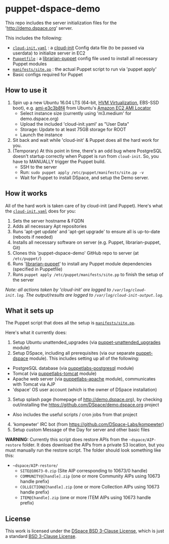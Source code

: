 puppet-dspace-demo
=============

This repo includes the server initialization files for the 'http://demo.dspace.org' server.

This includes the following:
* [`cloud-init.yaml`](https://github.com/tdonohue/puppet-dspace-demo/blob/master/cloud-init.yaml) : a [cloud-init](https://help.ubuntu.com/community/CloudInit) Config data file (to be passed via userdata) to initialize server in EC2
* [`Puppetfile`](https://github.com/tdonohue/puppet-dspace-demo/blob/master/Puppetfile) : a [librarian-puppet](http://librarian-puppet.com/) config file used to install all necessary Puppet modules
* [`manifests/site.pp`](https://github.com/tdonohue/puppet-dspace-demo/blob/master/manifests/site.pp) : the actual Puppet script to run via 'puppet apply'
* Basic configs required for Puppet

How to use it
-------------

1. Spin up a new Ubuntu 16.04 LTS (64-bit, [HVM Virtualization](http://docs.aws.amazon.com/AWSEC2/latest/UserGuide/virtualization_types.html), EBS-SSD boot), e.g. [ami-e3c3b8f4](https://console.aws.amazon.com/ec2/home?region=us-east-1#launchAmi=ami-e3c3b8f4) from Ubuntu's [Amazon EC2 AMI Locator](https://cloud-images.ubuntu.com/locator/ec2/)
   * Select instance size (currently using 'm3.medium' for demo.dspace.org)
   * Upload the included 'cloud-init.yaml' as "User Data"
   * Storage: Update to at least 75GB storage for ROOT
   * Launch the instance
2. Sit back and wait while 'cloud-init' & Puppet does all the hard work for you.
3. (Temporary) At this point in time, there's an odd bug where PostgreSQL doesn't startup correctly when Puppet is run from `cloud-init`.  So, you have to MANUALLY trigger the Puppet build.
   * SSH to the server
   * Run: `sudo puppet apply /etc/puppet/manifests/site.pp -v`
   * Wait for Puppet to install DSpace, and setup the Demo server.


How it works
------------

All of the hard work is taken care of by cloud-init (and Puppet).
Here's what the [`cloud-init.yaml`](https://github.com/duraspace/puppet-dspace-demo/blob/master/cloud-init.yaml) does for you:

1. Sets the server hostname & FQDN
2. Adds all necessary Apt repositories
3. Runs 'apt-get update' and 'apt-get upgrade' to ensure all is up-to-date (reboots if needed)
4. Installs all necessary software on server (e.g. Puppet, librarian-puppet, Git)
5. Clones this 'puppet-dspace-demo' GitHub repo to server (at `/etc/puppet/`)
6. Runs '[librarian-puppet](http://librarian-puppet.com/)' to install any Puppet module dependencies (specified in Puppetfile)
7. Runs `puppet apply /etc/puppet/manifests/site.pp` to finish the setup of the server

*Note: all actions taken by 'cloud-init' are logged to `/var/log/cloud-init.log`. The output/results are logged to `/var/log/cloud-init-output.log`.*


What it sets up
----------------
The Puppet script that does all the setup is [`manifests/site.pp`](https://github.com/tdonohue/puppet-dspace-demo/blob/master/manifests/site.pp).

Here's what it currently does:

1. Setup Ubuntu unattended_upgrades (via [puppet-unattended_upgrades](https://github.com/voxpupuli/puppet-unattended_upgrades) module)
2. Setup DSpace, including all prerequisites (via our separate [puppet-dspace](https://github.com/DSpace/puppet-dspace) module). This includes setting up all of the following:
  * PostgreSQL database (via [puppetlabs-postgresql](https://github.com/puppetlabs/puppetlabs-postgresql/) module)
  * Tomcat (via [puppetlabs-tomcat](https://github.com/puppetlabs/puppetlabs-tomcat/) module)
  * Apache web server (via [puppetlabs-apache](https://github.com/puppetlabs/puppetlabs-apache/) module), communicates with Tomcat via AJP
  * 'dspace' OS user account (which is the owner of DSpace installation)
3. Setup splash page (homepage of http://demo.dspace.org), by checking out/installing the https://github.com/DSpace/demo.dspace.org project
  * Also includes the useful scripts / cron jobs from that project
4. 'kompewter' IRC bot (from https://github.com/DSpace-Labs/kompewter)
5. Setup custom Message of the Day for server and other basic files

**WARNING:** Currently this script does restore APIs from the `~dspace/AIP-restore` folder. It does download the AIPs from a private S3 location, but you must manually run the restore script. The folder should look something like this:

* `~dspace/AIP-restore/`
  * `SITE@10673-0.zip` (Site AIP corresponding to 10673/0 handle)
  * `COMMUNITY@[handle].zip` (one or more Community AIPs using 10673 handle prefix)
  * `COLLECTION@[handle].zip` (one or more Collection AIPs using 10673 handle prefix)
  * `ITEM@[handle].zip` (one or more ITEM AIPs using 10673 handle prefix)


License
--------

This work is licensed under the [DSpace BSD 3-Clause License](http://www.dspace.org/license/), which is just a standard [BSD 3-Clause License](http://opensource.org/licenses/BSD-3-Clause).
